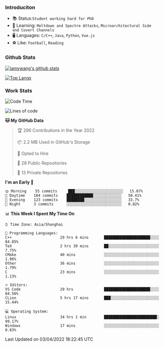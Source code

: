 ### Introduciton

- 📚 Status:`Student working hard for PhD`
- 🔎 Learning: `Meltdown and Spectre Attacks`, `Microarchitectural Side and Covert Channels`
- 🖥️ Languages: `C/C++`, `Java`, `Python`, `Vue.js`
- ⚽ Like: `Football`, `Reading`

### Github Stats

[![iamywang's github stats](https://github-readme-stats.vercel.app/api?username=iamywang&count_private=true&show_icons=true)]()

[![Top Langs](https://github-readme-stats.vercel.app/api/top-langs/?username=iamywang&layout=compact)]()

### Work Stats

<!--START_SECTION:waka-->
![Code Time](http://img.shields.io/badge/Code%20Time-236%20hrs%2038%20mins-blue)

![Lines of code](https://img.shields.io/badge/From%20Hello%20World%20I%27ve%20Written-523%20Thousand%20lines%20of%20code-blue)

**🐱 My GitHub Data** 

> 🏆 296 Contributions in the Year 2022
 > 
> 📦 2.2 MB Used in GitHub's Storage 
 > 
> 💼 Opted to Hire
 > 
> 📜 28 Public Repositories 
 > 
> 🔑 13 Private Repositories  
 > 
**I'm an Early 🐤** 

```text
🌞 Morning    55 commits     ███░░░░░░░░░░░░░░░░░░░░░░   15.07% 
🌆 Daytime    184 commits    ████████████░░░░░░░░░░░░░   50.41% 
🌃 Evening    123 commits    ████████░░░░░░░░░░░░░░░░░   33.7% 
🌙 Night      3 commits      ░░░░░░░░░░░░░░░░░░░░░░░░░   0.82%

```


📊 **This Week I Spent My Time On** 

```text
⌚︎ Time Zone: Asia/Shanghai

💬 Programming Languages: 
C++                      29 hrs 6 mins       █████████████████████░░░░   84.85% 
TeX                      2 hrs 39 mins       ██░░░░░░░░░░░░░░░░░░░░░░░   7.75% 
CMake                    40 mins             ░░░░░░░░░░░░░░░░░░░░░░░░░   1.96% 
Other                    36 mins             ░░░░░░░░░░░░░░░░░░░░░░░░░   1.79% 
C                        23 mins             ░░░░░░░░░░░░░░░░░░░░░░░░░   1.13%

🔥 Editors: 
VS Code                  29 hrs              █████████████████████░░░░   84.56% 
CLion                    5 hrs 17 mins       ███░░░░░░░░░░░░░░░░░░░░░░   15.44%

💻 Operating System: 
Linux                    34 hrs 1 min        ████████████████████████░   99.17% 
Windows                  17 mins             ░░░░░░░░░░░░░░░░░░░░░░░░░   0.83%

```


 Last Updated on 03/04/2022 18:22:45 UTC
<!--END_SECTION:waka-->

